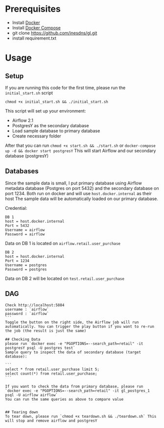 # Prerequisites
- Install [Docker](https://www.docker.com/)
- Install [Docker Compose](https://docs.docker.com/compose/install/)
- git clone https://github.com/inesdns/gl.git
- install requirement.txt

# Usage
## Setup
If you are running this code for the first time, please run the `initial_start.sh` script
```
chmod +x initial_start.sh && ./initial_start.sh
```
This script will set up your environment:
- Airflow 2.1
- PostgresY as the secondary database
- Load sample database to primary database
- Create necessary folder

After that you can run `chmod +x start.sh && ./start.sh` or `docker-compose up -d && docker start postgresY`
This will start Airflow and our secondary database (postgresY)

## Databases
Since the sample data is small, I put primary database using Airflow metadata database (Postgres on port 5432) and the secondary database on port 1234. Both run on docker and will use `host.docker.internal` as their host
The sample data will be automatically loaded on our primary database.

Credential:
```
DB 1
host = host.docker.internal
Port = 5432
Username = airflow
Password = airflow
```
Data on DB 1 is located on `airflow.retail.user_purchase`

```
DB 2
host = host.docker.internal
Port = 1234
Username = postgres
Password = postgres
```
Data on DB 2 will be located on `test.retail.user_purchase`

## DAG
````
Check http://localhost:5884
username : `airflow`
password : `airflow`
```
Toggle the button on the right side, the Airflow job will run automatically. You can trigger the play button if you want to re-run the job (the result is just the same)

## Checking Data
please run `docker exec -e "PGOPTIONS=--search_path=retail" -it postgresY psql -U postgres test`
Sample query to inspect the data of secondary database (target database):

```
select * from retail.user_purchase limit 5;
select count(*) from retail.user_purchase;
```

If you want to check the data from primary database, please run
`docker exec -e "PGOPTIONS=--search_path=retail" -it gl_postgres_1 psql -U airflow airflow`
You can run the same queries as above to compare value


## Tearing down
To tear down, please run `chmod +x teardown.sh && ./teardown.sh` This will stop and remove airflow and postgresY

